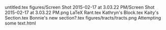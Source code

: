 untitled.tex
figures/Screen Shot 2015-02-17 at 3.03.22 PM/Screen Shot 2015-02-17 at 3.03.22 PM.png
LaTeX Rant.tex
Kathryn's Block.tex
Kaity's Section.tex
Bonnie's new section?.tex
figures/tracts/tracts.png
Attempting some text.html